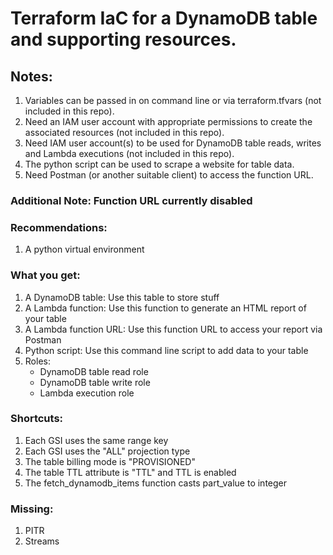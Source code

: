 # Terraform IaC for a DynamoDB table and supporting resources.

## Notes:
1. Variables can be passed in on command line or via terraform.tfvars (not included in this repo).
2. Need an IAM user account with appropriate permissions to create the associated resources (not included in this repo). 
3. Need IAM user account(s) to be used for DynamoDB table reads, writes and Lambda executions (not included in this repo).
4. The python script can be used to scrape a website for table data.
5. Need Postman (or another suitable client) to access the function URL.

### Additional Note: Function URL currently disabled

### Recommendations:
1. A python virtual environment

### What you get:
1. A DynamoDB table: Use this table to store stuff
2. A Lambda function: Use this function to generate an HTML report of your table
3. A Lambda function URL: Use this function URL to access your report via Postman
4. Python script: Use this command line script to add data to your table
5. Roles:
    - DynamoDB table read role
    - DynamoDB table write role
    - Lambda execution role

### Shortcuts:
1. Each GSI uses the same range key
2. Each GSI uses the "ALL" projection type
3. The table billing mode is "PROVISIONED"
4. The table TTL attribute is "TTL" and TTL is enabled
5. The fetch_dynamodb_items function casts part_value to integer

### Missing:
1. PITR
2. Streams
